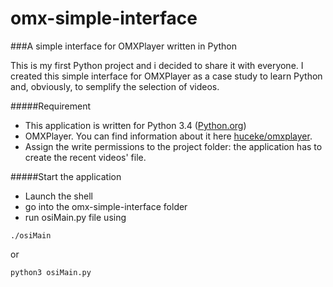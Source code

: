 # omx-simple-interface
###A simple interface for OMXPlayer written in Python

This is my first Python project and i decided to share it with everyone.
I created this simple interface for OMXPlayer as a case study to learn Python and, obviously, to semplify the selection of videos.

#####Requirement
* This application is written for Python 3.4 ([Python.org](https://www.python.org/))
* OMXPlayer. You can find information about it here [huceke/omxplayer](https://github.com/huceke/omxplayer).
* Assign the write permissions to the project folder: the application has to create the recent videos' file.


#####Start the application
* Launch the shell
* go into the omx-simple-interface folder
* run osiMain.py file using

`./osiMain`

or

`python3 osiMain.py`
